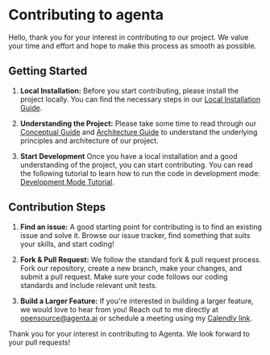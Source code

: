 # Contributing to agenta

Hello, thank you for your interest in contributing to our project. We value your time and effort and hope to make this process as smooth as possible.

## Getting Started

1. **Local Installation:** Before you start contributing, please install the project locally. You can find the necessary steps in our [Local Installation Guide](https://docs.agenta.ai/docs/installation/local-installation/local-installation).

2. **Understanding the Project:** Please take some time to read through our [Conceptual Guide](https://docs.agenta.ai/docs/conceptual/concepts) and [Architecture Guide](https://docs.agenta.ai/docs/conceptual/architecture) to understand the underlying principles and architecture of our project.

3. **Start Development** Once you have a local installation and a good understanding of the project, you can start contributing. You can read the following tutorial to learn how to run the code in development mode: [Development Mode Tutorial](https://docs.agenta.ai/docs/contributing/development-mode).

## Contribution Steps

1. **Find an issue:** A good starting point for contributing is to find an existing issue and solve it. Browse our issue tracker, find something that suits your skills, and start coding!

2. **Fork & Pull Request:** We follow the standard fork & pull request process. Fork our repository, create a new branch, make your changes, and submit a pull request. Make sure your code follows our coding standards and include relevant unit tests.

3. **Build a Larger Feature:** If you're interested in building a larger feature, we would love to hear from you! Reach out to me directly at opensource@agenta.ai or schedule a meeting using my [Calendly link](https://usemotion.com/meet/mahmoud-mabrouk-r0qp/collaborate?d=30).


Thank you for your interest in contributing to Agenta. We look forward to your pull requests!

